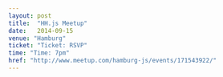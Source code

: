 ```yaml
---
layout: post
title:  "HH.js Meetup"
date:   2014-09-15
venue: "Hamburg"
ticket: "Ticket: RSVP"
time: "Time: 7pm"
href: "http://www.meetup.com/hamburg-js/events/171543922/"
---
```

